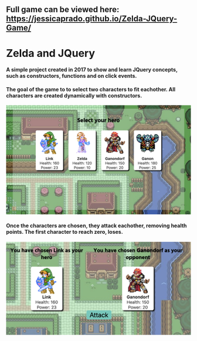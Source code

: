 ## Full game can be viewed here: https://jessicaprado.github.io/Zelda-JQuery-Game/

# Zelda and JQuery

#### A simple project created in 2017 to show and learn JQuery concepts, such as constructors, functions and on click events.

#### The goal of the game to to select two characters to fit eachother. All characters are created dynamically with constructors.

<div align="center">
  <img src="assets/images/readme_images/01.png" alt="create" width="600">
</div>


#### Once the characters are chosen, they attack eachother, removing health points. The first character to reach zero, loses.

<div align="center">
  <img src="assets/images/readme_images/02.png" alt="create" width="600">
</div>
